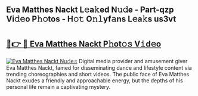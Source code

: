 ## Eva Matthes Nackt L𝚎a𝚔ed N𝚞𝚍e - Part-qzp Vi𝚍𝚎o P𝚑𝚘tos - H𝚘𝚝 O𝚗𝚕yf𝚊ns L𝚎a𝚔s us3vt

# <h2><a href="http://kf7997e.oniu.top/?m=Eva+Matthes+Nackt">🔗👉 🔴 Eva Matthes Nackt P𝚑ot𝚘𝚜 V𝚒d𝚎o</a></h2>

[![Eva Matthes Nackt Nu𝚍e𝚜](https://i.imgur.com/0qMVB7G.gif)](http://kf7997e.oniu.top/?m=Eva+Matthes+Nackt)
Digital media provider and amusement giver Eva Matthes Nackt, famed for disseminating dance and lifestyle content via trending choreographies and short videos. The public face of Eva Matthes Nackt exudes a friendly and approachable energy, but the depths of his personal life remain a captivating mystery.  

